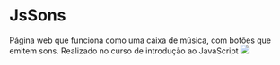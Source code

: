# JsSons 
Página web que funciona como uma caixa de música, com botões que emitem sons. Realizado no curso de introdução ao JavaScript 
<img src="blob:https://imgur.com/f856b92b-f693-457b-8ec5-5b80fb2f9cda" >
